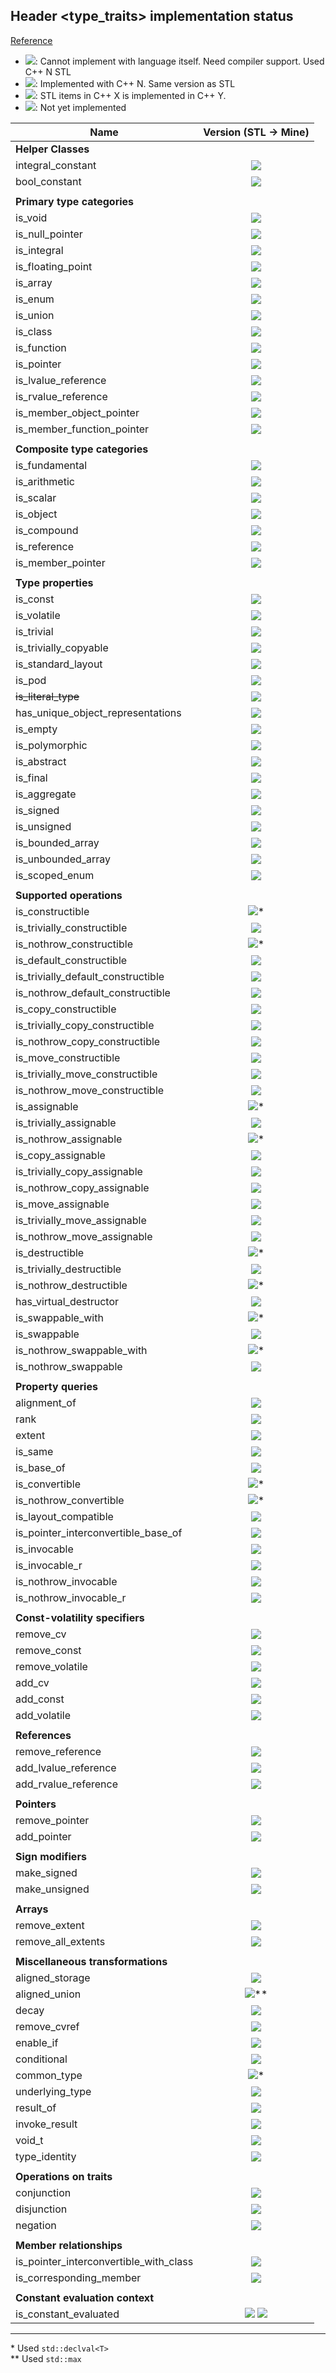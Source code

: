 ## Header <type_traits> implementation status

[Reference](https://en.cppreference.com/w/cpp/header/type_traits)

* ![](https://img.shields.io/badge/Impossible-N-red): Cannot implement with language itself. Need compiler support. Used C++ N STL
* ![](https://img.shields.io/badge/C%2B%2B-N-green): Implemented with C++ N. Same version as STL
* ![](https://img.shields.io/badge/C%2B%2B-X--%3EY-blue): STL items in C++ X is implemented in C++ Y.
* ![][notyet]: Not yet implemented


| Name                             | Version (STL &#8594; Mine) |
|----------------------------------|:-----------------------:|
| **Helper Classes**               |                         |
|integral_constant                 | ![][cpp11]              |
|bool_constant                     | ![][cpp1711]            |
|                                  |                         |
| **Primary type categories**      |                         |
|is_void                           | ![][cpp11]              |
|is_null_pointer                   | ![][cpp1411]            |
|is_integral                       | ![][cppno11]            |
|is_floating_point                 | ![][cpp11]              |
|is_array                          | ![][cpp11]              |
|is_enum                           | ![][cppno11]            |
|is_union                          | ![][cppno11]            |
|is_class                          | ![][cppno11]            |
|is_function                       | ![][cpp11]              |
|is_pointer                        | ![][cpp11]              |
|is_lvalue_reference               | ![][cpp11]              |
|is_rvalue_reference               | ![][cpp11]              |
|is_member_object_pointer          | ![][cpp11]              |
|is_member_function_pointer        | ![][cpp11]              |
|                                  |                         |
| **Composite type categories**    |                         |
|is_fundamental                    | ![][cpp11]              |
|is_arithmetic                     | ![][cpp11]              |
|is_scalar                         | ![][cpp11]              |
|is_object                         | ![][cpp11]              |
|is_compound                       | ![][cpp11]              |
|is_reference                      | ![][cpp11]              |
|is_member_pointer                 | ![][cpp11]              |
|                                  |                         |
| **Type properties**              |                         |
|is_const                          | ![][cpp11]              |
|is_volatile                       | ![][cpp11]              |
|is_trivial                        | ![][cpp11]              |
|is_trivially_copyable             | ![][cppno11]            |
|is_standard_layout                | ![][cppno11]            |
|is_pod                            | ![][cpp11]              |
|~~is_literal_type~~               | ![][removed]            |
|has_unique_object_representations | ![][cppno17]            |
|is_empty                          | ![][cpp11]              |
|is_polymorphic                    | ![][cpp11]              |
|is_abstract                       | ![][cpp11]              |
|is_final                          | ![][cppno14]            |
|is_aggregate                      | ![][cppno17]            |
|is_signed                         | ![][cpp11]              |
|is_unsigned                       | ![][cpp11]              |
|is_bounded_array                  | ![][cpp2011]            |
|is_unbounded_array                | ![][cpp2011]            |
|is_scoped_enum                    | ![][cppno23]            |
|                                  |                         |
| **Supported operations**         |                         |
|is_constructible                  | ![][cpp11]*             |
|is_trivially_constructible        | ![][cppno11]            |
|is_nothrow_constructible          | ![][cpp11]*             |
|is_default_constructible          | ![][cpp11]              |
|is_trivially_default_constructible| ![][cpp11]              |
|is_nothrow_default_constructible  | ![][cpp11]              |
|is_copy_constructible             | ![][cpp11]              |
|is_trivially_copy_constructible   | ![][cpp11]              |
|is_nothrow_copy_constructible     | ![][cpp11]              |
|is_move_constructible             | ![][cpp11]              |
|is_trivially_move_constructible   | ![][cpp11]              |
|is_nothrow_move_constructible     | ![][cpp11]              |
|is_assignable                     | ![][cpp11]*             |
|is_trivially_assignable           | ![][cppno11]            |
|is_nothrow_assignable             | ![][cpp11]*             |
|is_copy_assignable                | ![][cpp11]              |
|is_trivially_copy_assignable      | ![][cpp11]              |
|is_nothrow_copy_assignable        | ![][cpp11]              |
|is_move_assignable                | ![][cpp11]              |
|is_trivially_move_assignable      | ![][cpp11]              |
|is_nothrow_move_assignable        | ![][cpp11]              |
|is_destructible                   | ![][cpp11]*             |
|is_trivially_destructible         | ![][cppno11]            |
|is_nothrow_destructible           | ![][cpp11]*             |
|has_virtual_destructor            | ![][cppno11]            |
|is_swappable_with                 | ![][cpp11]*             |
|is_swappable                      | ![][cpp11]              |
|is_nothrow_swappable_with         | ![][cpp11]*             |
|is_nothrow_swappable              | ![][cpp11]              |
|                                  |                         |
| **Property queries**             |                         |
|alignment_of                      | ![][cpp11]              |
|rank                              | ![][cpp11]              |
|extent                            | ![][cpp11]              |
|is_same                           | ![][cpp11]              |
|is_base_of                        | ![][cpp11]              |
|is_convertible                    | ![][cpp11]*             |
|is_nothrow_convertible            | ![][cpp11]*             |
|is_layout_compatible              | ![][cppno20]            |
|is_pointer_interconvertible_base_of| ![][cppno20]           |
|is_invocable                      | ![][notyet]             |
|is_invocable_r                    | ![][notyet]             |
|is_nothrow_invocable              | ![][notyet]             |
|is_nothrow_invocable_r            | ![][notyet]             |
|                                  |                         |
| **Const-volatility specifiers**  |                         |
|remove_cv                         | ![][cpp11]              |
|remove_const                      | ![][cpp11]              |
|remove_volatile                   | ![][cpp11]              |
|add_cv                            | ![][cpp11]              |
|add_const                         | ![][cpp11]              |
|add_volatile                      | ![][cpp11]              |
|                                  |                         |
| **References**                   |                         |
|remove_reference                  | ![][cpp11]              |
|add_lvalue_reference              | ![][cpp11]              |
|add_rvalue_reference              | ![][cpp11]              |
|                                  |                         |
| **Pointers**                     |                         |
|remove_pointer                    | ![][cpp11]              |
|add_pointer                       | ![][cpp11]              |
|                                  |                         |
| **Sign modifiers**               |                         |
|make_signed                       | ![][cpp11]              |
|make_unsigned                     | ![][cpp11]              |
|                                  |                         |
| **Arrays**                       |                         |
|remove_extent                     | ![][cpp11]              |
|remove_all_extents                | ![][cpp11]              |
|                                  |                         |
| **Miscellaneous transformations**|                         |
|aligned_storage                   | ![][cppno11]            |
|aligned_union                     | ![][cpp11]**            |
|decay                             | ![][cpp11]              |
|remove_cvref                      | ![][cpp11]              |
|enable_if                         | ![][cpp11]              |
|conditional                       | ![][cpp11]              |
|common_type                       | ![][cpp11]*             |
|underlying_type                   | ![][cpp11]              |
|result_of                         | ![][cpp11]              |
|invoke_result                     | ![][notyet]             |
|void_t                            | ![][cpp11]              |
|type_identity                     | ![][cpp11]              |
|                                  |                         |
| **Operations on traits**         |                         |
|conjunction                       | ![][cpp11]              |
|disjunction                       | ![][cpp11]              |
|negation                          | ![][cpp11]              |
|                                  |                         |
| **Member relationships**         |                         |
|is_pointer_interconvertible_with_class | ![][cppno20]       |
|is_corresponding_member           | ![][cppno20]            |
|                                  |                         |
| **Constant evaluation context**  |                         |
|is_constant_evaluated             | ![][cppno20] ![][cpp23] |

---
\* Used `std::declval<T>`  
\*\* Used `std::max`

[notyet]: https://img.shields.io/badge/Not_yet-orange
[removed]: https://img.shields.io/badge/Removed-red

[cppno]: https://img.shields.io/badge/Impossible-red
[cppno11]: https://img.shields.io/badge/Impossible-11-red
[cppno14]: https://img.shields.io/badge/Impossible-14-red
[cppno17]: https://img.shields.io/badge/Impossible-17-red
[cppno20]: https://img.shields.io/badge/Impossible-20-red
[cppno23]: https://img.shields.io/badge/Impossible-23-red

[cpp11]: https://img.shields.io/badge/C%2B%2B-11-green
[cpp1411]: https://img.shields.io/badge/C%2B%2B-14--%3E11-blue
[cpp1711]: https://img.shields.io/badge/C%2B%2B-17--%3E11-blue
[cpp2011]: https://img.shields.io/badge/C%2B%2B-20--%3E11-blue
[cpp2311]: https://img.shields.io/badge/C%2B%2B-23--%3E11-blue

[cpp14]: https://img.shields.io/badge/C%2B%2B-14-green
[cpp1714]: https://img.shields.io/badge/C%2B%2B-17--%3E14-blue
[cpp1714]: https://img.shields.io/badge/C%2B%2B-20--%3E14-blue
[cpp1714]: https://img.shields.io/badge/C%2B%2B-23--%3E14-blue

[cpp17]: https://img.shields.io/badge/C%2B%2B-17-green
[cpp2017]: https://img.shields.io/badge/C%2B%2B-20--%3E17-blue
[cpp2317]: https://img.shields.io/badge/C%2B%2B-23--%3E17-blue

[cpp20]: https://img.shields.io/badge/C%2B%2B-20-green
[cpp2320]: https://img.shields.io/badge/C%2B%2B-23--%3E20-blue

[cpp23]: https://img.shields.io/badge/C%2B%2B-23-green
